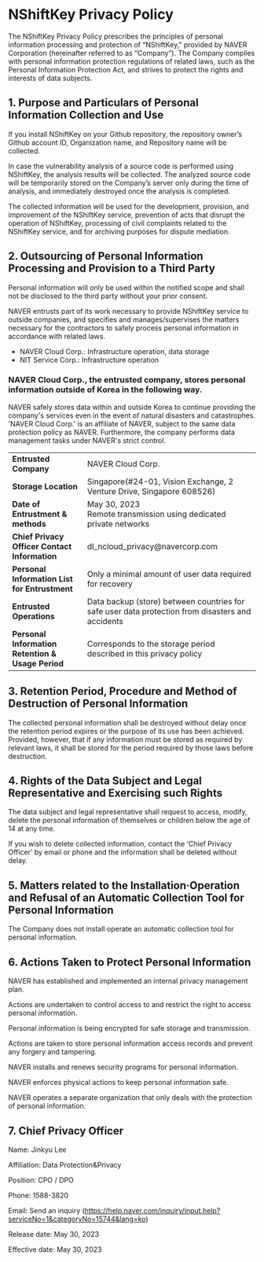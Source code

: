 # NShiftKey Privacy Policy

The NShiftKey Privacy Policy prescribes the principles of personal information processing and protection of “NShiftKey,” provided by NAVER Corporation (hereinafter referred to as “Company”). The Company complies with personal information protection regulations of related laws, such as the Personal Information Protection Act, and strives to protect the rights and interests of data subjects.
 
## 1. Purpose and Particulars of Personal Information Collection and Use
If you install NShiftKey on your Github repository, the repository owner’s Github account ID, Organization name, and Repository name will be collected. 

In case the vulnerability analysis of a source code is performed using NShiftKey, the analysis results will be collected. The analyzed source code will be temporarily stored on the Company’s server only during the time of analysis, and immediately destroyed once the analysis is completed. 

The collected information will be used for the development, provision, and improvement of the NShiftKey service, prevention of acts that disrupt the operation of NShiftKey, processing of civil complaints related to the NShiftKey service, and for archiving purposes for dispute mediation. 
  
## 2. Outsourcing of Personal Information Processing and Provision to a Third Party 
Personal information will only be used within the notified scope and shall not be disclosed to the third party without your prior consent.
 
NAVER entrusts part of its work necessary to provide NShiftKey service to outside companies, and specifies and manages/supervises the matters necessary for the contractors to safely process personal information in accordance with related laws. 
- NAVER Cloud Corp.: Infrastructure operation, data storage 
- NIT Service Corp.: Infrastructure operation
 
### NAVER Cloud Corp., the entrusted company, stores personal information outside of Korea in the following way.
NAVER safely stores data within and outside Korea to continue providing the company's services even in the event of natural disasters and catastrophes. 'NAVER Cloud Corp.' is an affiliate of NAVER, subject to the same data protection policy as NAVER. Furthermore, the company performs data management tasks under NAVER's strict control.

<table>
<tr>
  <td> <b>Entrusted Company</b> </td>
  <td> NAVER Cloud Corp. </td>
</tr>
<tr>
  <td><b>Storage Location</b></td>
  <td>Singapore(#24-01, Vision Exchange, 2 Venture Drive, Singapore 608526)</td>
</tr>
<tr>
  <td><b>Date of Entrustment & methods</b></td>
  <td>May 30, 2023<br>Remote transmission using dedicated private networks</td>
</tr>
<tr>
  <td><b>Chief Privacy Officer Contact Information</b></td>
  <td>dl_ncloud_privacy@navercorp.com</td>
</tr>
<tr>
  <td><b>Personal Information List for Entrustment</b></td>
  <td>Only a minimal amount of user data required for recovery</td>
</tr>
<tr>
  <td><b>Entrusted Operations</b></td>
  <td>Data backup (store) between countries for safe user data protection from disasters and accidents</td>
</tr>
<tr>
  <td><b>Personal Information Retention & Usage Period</b></td>
  <td>Corresponds to the storage period described in this privacy policy</td>
</tr>
</table>

## 3. Retention Period, Procedure and Method of Destruction of Personal Information
The collected personal information shall be destroyed without delay once the retention period expires or the purpose of its use has been achieved. Provided, however, that if any information must be stored as required by relevant laws, it shall be stored for the period required by those laws before destruction. 
 
## 4. Rights of the Data Subject and Legal Representative and Exercising such Rights
The data subject and legal representative shall request to access, modify, delete the personal information of themselves or children below the age of 14 at any time.

If you wish to delete collected information, contact the ‘Chief Privacy Officer’ by email or phone and the information shall be deleted without delay.

## 5. Matters related to the Installation·Operation and Refusal of an Automatic Collection Tool for Personal Information
The Company does not install·operate an automatic collection tool for personal information.

## 6. Actions Taken to Protect Personal Information
NAVER has established and implemented an internal privacy management plan.

Actions are undertaken to control access to and restrict the right to access personal information.

Personal information is being encrypted for safe storage and transmission.

Actions are taken to store personal information access records and prevent any forgery and tampering. 

NAVER installs and renews security programs for personal information.

NAVER enforces physical actions to keep personal information safe.

NAVER operates a separate organization that only deals with the protection of personal information. 

## 7. Chief Privacy Officer
Name: Jinkyu Lee

Affiliation: Data Protection&Privacy

Position: CPO / DPO

Phone: 1588-3820

Email: Send an inquiry (https://help.naver.com/inquiry/input.help?serviceNo=1&categoryNo=15744&lang=ko)

Release date: May 30, 2023

Effective date: May 30, 2023



